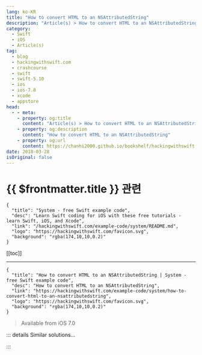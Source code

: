 ```yaml
---
lang: ko-KR
title: "How to convert HTML to an NSAttributedString"
description: "Article(s) > How to convert HTML to an NSAttributedString"
category:
  - Swift
  - iOS
  - Article(s)
tag: 
  - blog
  - hackingwithswift.com
  - crashcourse
  - swift
  - swift-5.10
  - ios
  - ios-7.0
  - xcode
  - appstore
head:
  - - meta:
    - property: og:title
      content: "Article(s) > How to convert HTML to an NSAttributedString"
    - property: og:description
      content: "How to convert HTML to an NSAttributedString"
    - property: og:url
      content: https://chanhi2000.github.io/bookshelf/hackingwithswift.com/example-code/system/how-to-convert-html-to-an-nsattributedstring.html
date: 2018-03-28
isOriginal: false
---
```


# {{ $frontmatter.title }} 관련

```component VPCard
{
  "title": "System - free Swift example code",
  "desc": "Learn Swift coding for iOS with these free tutorials - learn Swift, iOS, and Xcode",
  "link": "/hackingwithswift.com/example-code/system/README.md",
  "logo": "https://hackingwithswift.com/favicon.svg",
  "background": "rgba(174,10,10,0.2)"
}
```

[[toc]]

---

```component VPCard
{
  "title": "How to convert HTML to an NSAttributedString | System - free Swift example code",
  "desc": "How to convert HTML to an NSAttributedString",
  "link": "https://hackingwithswift.com/example-code/system/how-to-convert-html-to-an-nsattributedstring",
  "logo": "https://hackingwithswift.com/favicon.svg",
  "background": "rgba(174,10,10,0.2)"
}
```

> Available from iOS 7.0

<!-- TODO: 작성 -->

<!-- 
You can create an `NSAttributedString` directly from HTML, including support for a wide range of formatting, using a special initializer and passing in `NSAttributedString.DocumentType.html` for your document type.

For example, given the following HTML:

```swift
let html = """
<html>
<body>
<h1>Hello, world!</h1>
</body>
</html>
"""
```

You first need to convert that string into a `Data` instance, like this:

```swift
let data = Data(html.utf8)
```

You can now create an `NSAttributedString` from that. This is a *throwing* call because you might try to convert something that isn’t valid, so we’re going to use `try?` and wrap it in `if let`:

```swift
if let attributedString = try? NSAttributedString(data: data, options: [.documentType: NSAttributedString.DocumentType.html], documentAttributes: nil) {
    yourLabel.attributedText = attributedString
}
```

-->

::: details Similar solutions…

<!--
/example-code/uicolor/how-to-convert-a-html-name-string-into-a-uicolor">How to convert a HTML name string into a UIColor 
/example-code/uikit/how-to-load-a-html-string-into-a-wkwebview-or-uiwebview-loadhtmlstring">How to load a HTML string into a WKWebView or UIWebView: loadHTMLString() 
/example-code/system/how-to-create-rich-formatted-text-strings-using-nsattributedstring">How to create rich formatted text strings using NSAttributedString 
/example-code/uikit/how-to-render-an-nsattributedstring-to-a-pdf">How to render an NSAttributedString to a PDF 
/example-code/system/how-to-make-tappable-links-in-nsattributedstring">How to make tappable links in NSAttributedString</a>
-->

:::

